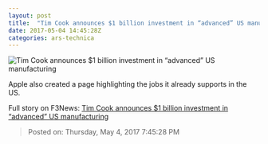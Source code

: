 ```yaml
---
layout: post
title:  "Tim Cook announces $1 billion investment in “advanced” US manufacturing"
date: 2017-05-04 14:45:28Z
categories: ars-technica
---
```


![Tim Cook announces $1 billion investment in “advanced” US manufacturing](https://cdn.arstechnica.net/wp-content/uploads/2017/05/DSC00007-640x380.jpg)

Apple also created a page highlighting the jobs it already supports in the US.


Full story on F3News: [Tim Cook announces $1 billion investment in “advanced” US manufacturing](http://www.f3nws.com/n/YuXZsH)

> Posted on: Thursday, May 4, 2017 7:45:28 PM
